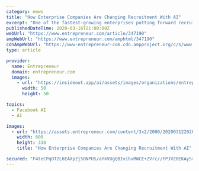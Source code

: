 ```yaml
---
category: news
title: "How Enterprise Companies Are Changing Recruitment With AI"
excerpt: "One of the fastest-growing enterprises putting forward recruitment solutions is Jobpal, a chatbot-software company that can use any of the popular messaging platforms (WhatsApp, LINE, Telegram, Facebook messenger or even SMS) to create software that ensures better customer engagement. The benefits of using AI in this fashion for recruitment are ..."
publishedDateTime: 2020-03-16T21:00:00Z
webUrl: "https://www.entrepreneur.com/article/347190"
ampWebUrl: "https://www.entrepreneur.com/amphtml/347190"
cdnAmpWebUrl: "https://www-entrepreneur-com.cdn.ampproject.org/c/s/www.entrepreneur.com/amphtml/347190"
type: article

provider:
  name: Entrepreneur
  domain: entrepreneur.com
  images:
    - url: "https://insideout.app/ai/assets/images/organizations/entrepreneur.com-50x50.jpg"
      width: 50
      height: 50

topics:
  - Facebook AI
  - AI

images:
  - url: "https://assets.entrepreneur.com/content/3x2/2000/20200312202638-GettyImages-1166135960.jpeg?width=600&crop=16:9"
    width: 600
    height: 338
    title: "How Enterprise Companies Are Changing Recruitment With AI"

secured: "F4teCPqOT2L6EAXp2j5ONPUS/aYkVUgQBIvihvMWCE+ZVrc//FPJVZ8EKAySr9tNCDP7idE7YBQhmdCJ8d9vSc8LumcuBNNPDmoJ1Chz5omLVDObdSKSFDUuwLQOSiwzmDa1Fiomwq7FI1E93o3h4yxYKZQqlLRsZqYOiHRTWKq5TMmmr2rU49SsSIsnWOA5ob26i7IKk0VsmttIbpEeu196NU4UaDY5unmvOOBcvEQ8Nt22VBHQ/l94XjvMVSNIO/tlF6OxBlZndXEEwmdC3tPYrEtG7BZ5TaeWwDuhq2sxRCXN1DCGQ28Mu2BmHJjj;CP9dsTO6ViNSwKPzXZoubQ=="
---
```


